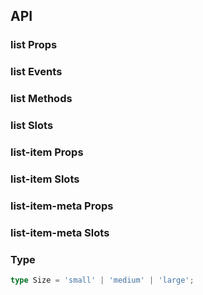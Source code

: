 ## API

### list Props

<field-table :data="listProps"/>

### list Events

<field-table :data="listEvents" type="emits"/>

### list Methods

<field-table :data="listMethods" type="methods"/>

### list Slots

<field-table :data="listSlots" type="slots"/>

### list-item Props

<field-table :data="listItemProps"/>

### list-item Slots

<field-table :data="listItemSlots" type="slots"/>

### list-item-meta Props

<field-table :data="listItemMetaProps"/>

### list-item-meta Slots

<field-table :data="listItemMetaSlots" type="slots"/>

### Type

```typescript
type Size = 'small' | 'medium' | 'large';
```

<script setup>
import { ref } from 'vue';

const listProps = ref([
  {
    name: 'data',
    desc: '列表数据，需要和 item 插槽同时使用',
    type: 'any[]',
    value: '-',
  },
  {
    name: 'size',
    desc: '列表大小',
    type: "Size",
    value: "'medium'",
  },
  {
    name: 'bordered',
    desc: '是否显示边框',
    type: 'boolean',
    value: 'true',
  },
  {
    name: 'split',
    desc: '是否显示分割线',
    type: 'boolean',
    value: 'true',
  },
  {
    name: 'loading',
    desc: '是否为加载中状态',
    type: 'boolean',
    value: 'false',
  },
  {
    name: 'hoverable',
    desc: '是否显示选中样式',
    type: 'boolean',
    value: 'false',
  },
  {
    name: 'pagination-props',
    desc: '列表分页配置',
    type: 'PaginationProps（参见Pagination）',
    value: '-',
  },
  {
    name: 'max-height',
    desc: '列表的最大高度',
    type: 'string | number',
    value: '0',
  },
  {
    name: 'bottom-offset',
    desc: '触发到达底部的距离阈值',
    type: 'number',
    value: '0',
  },
  {
    name: 'virtual-list-props',
    desc: '传递虚拟列表属性，传入此参数以开启虚拟滚动 VirtualListProps',
    type: 'VirtualListProps（参见Select）',
    value: '-',
  },
  {
    name: 'scrollbar',
    desc: '是否开启虚拟滚动条',
    type: 'boolean',
    value: 'true',
  },
]);

const listEvents = ref([
  {
    name: 'scroll',
    desc: '列表滚动时触发',
    type: '-',
    value: '-',
  },
  {
    name: 'reach-bottom',
    desc: '当列表到达底部时触发',
    type: '-',
    value: '-',
  },
  {
    name: 'page-change',
    desc: '表格分页发生改变时触发',
    type: 'page: number',
    value: '-',
  },
  {
    name: 'page-size-change',
    desc: '表格每页数据数量发生改变时触发',
    type: 'pageSize: number',
    value: '-',
  },
]);

const listMethods = ref([
  {
    name: 'scrollIntoView',
    desc: '虚拟滚动到某个元素',
    type: `options: { \n index?: number; \n key?: number | string; \n align: 'auto' | 'top' | 'bottom'\n}`,
    value: '-',
  },
]);

const listSlots = ref([
  {
    name: 'scroll-loading',
    desc: '滚动加载状态时，滚动到底部的提示',
    type: '-',
    value: '-',
  },
  {
    name: 'item',
    desc: '列表项',
    type: 'index: number, \nitem: any',
    value: '-',
  },
  {
    name: 'empty',
    desc: '空白展示',
    type: '-',
    value: '-',
  },
  {
    name: 'footer',
    desc: '底部信息',
    type: '-',
    value: '-',
  },
  {
    name: 'header',
    desc: '头部信息',
    type: '-',
    value: '-',
  },
]);

const listItemProps = ref([
  {
    name: 'action-layout',
    desc: '操作组排列方向',
    type: 'Direction',
    value: "'horizontal'",
  },
]);

const listItemSlots = ref([
  {
    name: 'meta',
    desc: 'meta信息',
    type: '-',
    value: '-',
  },
  {
    name: 'extra',
    desc: '额外内容',
    type: '-',
    value: '-',
  },
  {
    name: 'actions',
    desc: '操作组',
    type: '-',
    value: '-',
  },
]);

const listItemMetaProps = ref([
  {
    name: 'title',
    desc: '标题',
    type: 'string',
    value: '-',
  },
  {
    name: 'description',
    desc: '描述内容',
    type: 'string',
    value: '-',
  },
]);

const listItemMetaSlots = ref([
  {
    name: 'avatar',
    desc: '头像',
    type: '-',
    value: '-',
  },
  {
    name: 'title',
    desc: '标题',
    type: '-',
    value: '-',
  },
  {
    name: 'description',
    desc: '描述内容',
    type: '-',
    value: '-',
  },
]);
</script>
